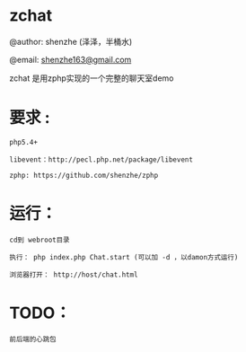 zchat
====

@author: shenzhe (泽泽，半桶水)

@email: shenzhe163@gmail.com

zchat 是用zphp实现的一个完整的聊天室demo


要求 :
========================

    php5.4+  

    libevent：http://pecl.php.net/package/libevent

    zphp: https://github.com/shenzhe/zphp

    
运行： 
========================

    cd到 webroot目录

    执行： php index.php Chat.start (可以加 -d ，以damon方式运行)

    浏览器打开： http://host/chat.html


TODO： 
========================

	前后端的心跳包
